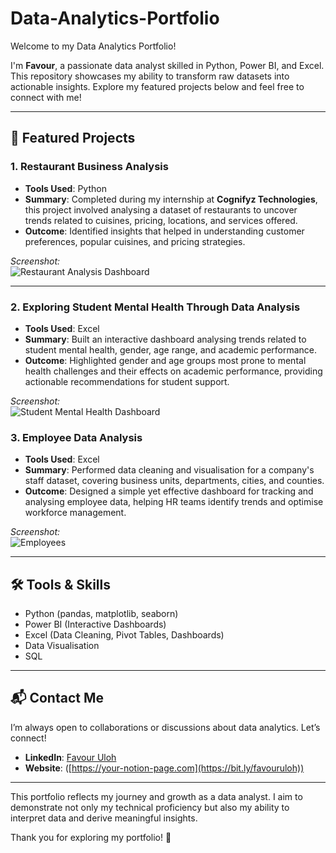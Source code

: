 # Data-Analytics-Portfolio  
Welcome to my Data Analytics Portfolio!  

I'm **Favour**, a passionate data analyst skilled in Python, Power BI, and Excel. This repository showcases my ability to transform raw datasets into actionable insights. Explore my featured projects below and feel free to connect with me!

---

## 🌟 Featured Projects  

### 1. Restaurant Business Analysis  
- **Tools Used**: Python  
- **Summary**: Completed during my internship at **Cognifyz Technologies**, this project involved analysing a dataset of restaurants to uncover trends related to cuisines, pricing, locations, and services offered.  
- **Outcome**: Identified insights that helped in understanding customer preferences, popular cuisines, and pricing strategies.  

*Screenshot:*  
![Restaurant Analysis Dashboard](https://github.com/user-attachments/assets/fc54580a-8787-4100-a04f-9ffa4509ebf9)


---

### 2. Exploring Student Mental Health Through Data Analysis  
- **Tools Used**: Excel  
- **Summary**: Built an interactive dashboard analysing trends related to student mental health, gender, age range, and academic performance.  
- **Outcome**: Highlighted gender and age groups most prone to mental health challenges and their effects on academic performance, providing actionable recommendations for student support.  

*Screenshot:*  
![Student Mental Health Dashboard](https://github.com/user-attachments/assets/53ebfc7f-b3e2-4c76-b979-35e771b04ee2)



### 3. Employee Data Analysis  
- **Tools Used**: Excel  
- **Summary**: Performed data cleaning and visualisation for a company's staff dataset, covering business units, departments, cities, and counties.  
- **Outcome**: Designed a simple yet effective dashboard for tracking and analysing employee data, helping HR teams identify trends and optimise workforce management.  

*Screenshot:*  
![Employees](https://github.com/user-attachments/assets/1494fb50-8ac3-4a3d-b8b5-edeb2656f5cc)


---

## 🛠 Tools & Skills  
- Python (pandas, matplotlib, seaborn)  
- Power BI (Interactive Dashboards)  
- Excel (Data Cleaning, Pivot Tables, Dashboards)  
- Data Visualisation  
- SQL  

---

## 📬 Contact Me  

I’m always open to collaborations or discussions about data analytics. Let’s connect!  

- **LinkedIn**: [Favour Uloh](https://linkedin.com/in/favour-uloh)  
- **Website**: ([https://your-notion-page.com](https://bit.ly/favouruloh))  
 


---

This portfolio reflects my journey and growth as a data analyst. I aim to demonstrate not only my technical proficiency but also my ability to interpret data and derive meaningful insights.  

Thank you for exploring my portfolio! 🚀  
